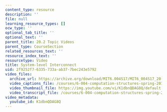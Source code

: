 ```yaml
---
content_type: resource
description: ''
file: null
learning_resource_types: []
ocw_type: ''
optional_tab_title: ''
optional_text: ''
parent_title: 20.2 Topic Videos
parent_type: CourseSection
related_resources_text: ''
resource_index_text: ''
resourcetype: Video
title: System-level Interconnect
uid: 2f9252f7-6335-733a-ab37-7bec243e5792
video_files:
  archive_url: https://archive.org/download/MIT6.004S17/MIT6_004S17_20-02-05_300k.mp4
  video_captions_file: /courses/6-004-computation-structures-spring-2017/c0ba10a10a285b27b30fe0a0fe9a0336_K1dbnQDAG8Q.vtt
  video_thumbnail_file: https://img.youtube.com/vi/K1dbnQDAG8Q/default.jpg
  video_transcript_file: /courses/6-004-computation-structures-spring-2017/e36f8a37ba03747af295462b53a34df4_K1dbnQDAG8Q.pdf
video_metadata:
  youtube_id: K1dbnQDAG8Q
---
```

